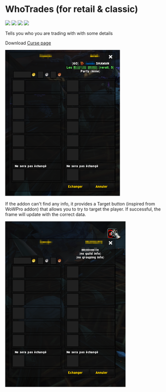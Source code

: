 # WhoTrades (for retail & classic)

[![](http://cf.way2muchnoise.eu/title/393487.svg)](https://www.curseforge.com/wow/addons/whotrades)
[![](http://cf.way2muchnoise.eu/versions/393487.svg)](https://www.curseforge.com/wow/addons/whotrades)
[![](http://cf.way2muchnoise.eu/full_393487_downloads.svg)](https://www.curseforge.com/wow/addons/whotrades)
![](https://github.com/LoneWanderer-GH/WhoTrades/workflows/Retail-Classic-Build/badge.svg)

Tells you who you are trading with with some details

Download [Curse page](https://www.curseforge.com/wow/addons/whotrades)

![](Screenshots/Trade_001.png)

If the addon can't find any info, it provides a Target button (inspired from WoWPro addon) that allows you to try to target the player.
If successful, the frame will update with the correct data.

![](Screenshots/Trade_002.png)
